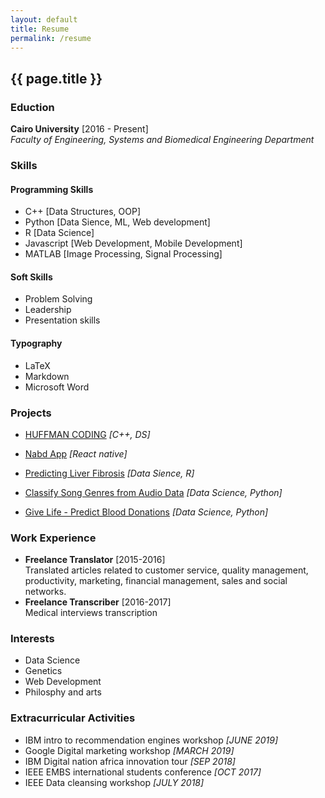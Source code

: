 ```yaml
---
layout: default
title: Resume
permalink: /resume
---
```


## {{ page.title }}

### Eduction

**Cairo University** [2016 - Present] \
_Faculty of Engineering, Systems and Biomedical Engineering Department_

### Skills

#### Programming Skills

- C++ [Data Structures, OOP]
- Python [Data Sience, ML, Web development]
- R [Data Science]
- Javascript [Web Development, Mobile Development]
- MATLAB [Image Processing, Signal Processing]

#### Soft Skills

- Problem Solving
- Leadership
- Presentation skills

#### Typography

- LaTeX
- Markdown
- Microsoft Word

### Projects

- [HUFFMAN CODING][1] _[C++, DS]_

- [Nabd App][2] _[React native]_

- [Predicting Liver Fibrosis][3] _[Data Sience, R]_

- [Classify Song Genres from Audio Data][4] _[Data Science, Python]_

- [Give Life - Predict Blood Donations][5] _[Data Science, Python]_

### Work Experience

- **Freelance Translator** [2015-2016] \
  Translated articles related to customer service, quality management, productivity, marketing, financial management, sales and social networks.
- **Freelance Transcriber** [2016-2017] \
  Medical interviews transcription

### Interests

- Data Science
- Genetics
- Web Development
- Philosphy and arts

### Extracurricular Activities

- IBM intro to recommendation engines workshop _[JUNE 2019]_
- Google Digital marketing workshop _[MARCH 2019]_
- IBM Digital nation africa innovation tour _[SEP 2018]_
- IEEE EMBS international students conference _[OCT 2017]_
- IEEE Data cleansing workshop _[JULY 2018]_

[1]: https://github.com/sbme-tutorials/huffman-encoding
[2]: https://github.com/Abdulrahman-Khalid/nabd-react-native
[3]: https://github.com/sbme-tutorials/sbe304-fall19-project-team15
[4]: https://github.com/Nada-Ashraf/data-science-projects-datacamp/tree/master/Classify%20Song%20Genres%20from%20Audio%20Data
[5]: https://github.com/Nada-Ashraf/data-science-projects-datacamp/tree/master/Give%20Life%20-%20Predict%20Blood%20Donations

